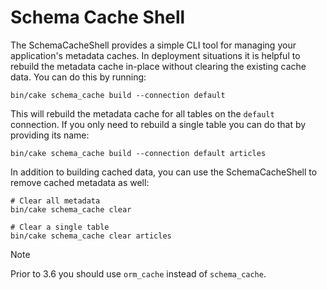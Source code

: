 # Schema Cache Shell

The SchemaCacheShell provides a simple CLI tool for managing your application's
metadata caches. In deployment situations it is helpful to rebuild the metadata
cache in-place without clearing the existing cache data. You can do this by
running:

    bin/cake schema_cache build --connection default

This will rebuild the metadata cache for all tables on the `default`
connection. If you only need to rebuild a single table you can do that by
providing its name:

    bin/cake schema_cache build --connection default articles

In addition to building cached data, you can use the SchemaCacheShell to remove
cached metadata as well:

    # Clear all metadata
    bin/cake schema_cache clear

    # Clear a single table
    bin/cake schema_cache clear articles

> [!NOTE]
> Prior to 3.6 you should use `orm_cache` instead of `schema_cache`.
